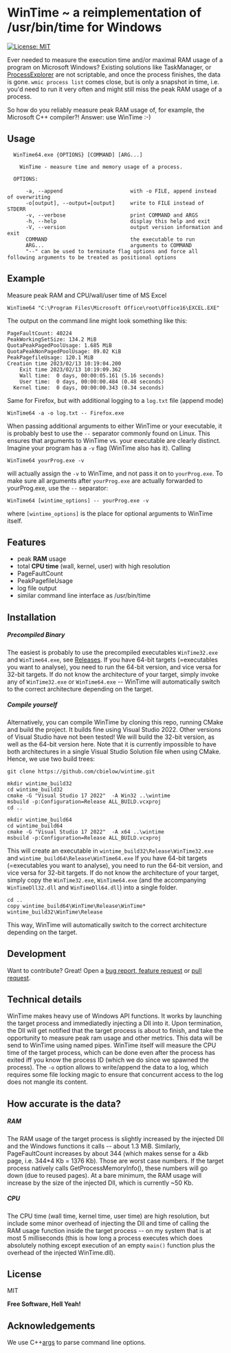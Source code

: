 # WinTime ~ a reimplementation of /usr/bin/time for Windows

[![License: MIT](https://img.shields.io/badge/License-MIT-yellow.svg)](https://opensource.org/licenses/MIT)

Ever needed to measure the execution time and/or maximal RAM usage of a program on Microsoft Windows?
Existing solutions like TaskManager, or [ProcessExplorer](https://learn.microsoft.com/en-us/sysinternals/downloads/process-explorer) are not scriptable, and once the process finishes, the data is gone.
`wmic process list` comes close, but is only a snapshot in time, i.e. you'd need to run it very often and might still miss the peak RAM usage of a process.

So how do you reliably measure peak RAM usage of, for example, the Microsoft C++ compiler?!
Answer: use WinTime :-)

## Usage

```
  WinTime64.exe {OPTIONS} [COMMAND] [ARG...]

    WinTime - measure time and memory usage of a process.

  OPTIONS:

      -a, --append                      with -o FILE, append instead of overwriting
      -o[output], --output=[output]     write to FILE instead of STDERR
      -v, --verbose                     print COMMAND and ARGS
      -h, --help                        display this help and exit
      -V, --version                     output version information and exit
      COMMAND                           the executable to run
      ARG...                            arguments to COMMAND
      "--" can be used to terminate flag options and force all following arguments to be treated as positional options
```

## Example

Measure peak RAM and CPU/wall/user time of MS Excel
```
WinTime64 "C:\Program Files\Microsoft Office\root\Office16\EXCEL.EXE"
```


The output on the command line might look something like this:
```
PageFaultCount: 40224
PeakWorkingSetSize: 134.2 MiB
QuotaPeakPagedPoolUsage: 1.685 MiB
QuotaPeakNonPagedPoolUsage: 89.02 KiB
PeakPagefileUsage: 120.1 MiB
Creation time 2023/02/13 10:19:04.200
    Exit time 2023/02/13 10:19:09.362
    Wall time:  0 days, 00:00:05.161 (5.16 seconds)
    User time:  0 days, 00:00:00.484 (0.48 seconds)
  Kernel time:  0 days, 00:00:00.343 (0.34 seconds)
```


Same for Firefox, but with additional logging to a `log.txt` file (append mode)
```
WinTime64 -a -o log.txt -- Firefox.exe
```

When passing additional arguments to either WinTime or your executable, it is probably best to use the `--` separator commonly found on Linux. This ensures that arguments to WinTime vs. your executable are clearly distinct.
Imagine your program has a `-v` flag (WinTime also has it). Calling
```
WinTime64 yourProg.exe -v
```
will actually assign the `-v` to WinTime, and not pass it on to `yourProg.exe`.
To make sure all arguments after `yourProg.exe` are actually forwarded to yourProg.exe, use the `--` separator:
```
WinTime64 [wintime_options] -- yourProg.exe -v
```
where `[wintime_options]` is the place for optional arguments to WinTime itself.



## Features

 - peak **RAM** usage
 - total **CPU time** (wall, kernel, user) with high resolution
 - PageFaultCount
 - PeakPagefileUsage
 - log file output
 - similar command line interface as /usr/bin/time

## Installation

##### Precompiled Binary

The easiest is probably to use the precompiled executables `WinTime32.exe` and `WinTime64.exe`, see [Releases](https://github.com/cbielow/wintime/releases).
If you have 64-bit targets (=executables you want to analyse), you need to run the 64-bit version, and vice versa for 32-bit targets.
If do not know the architecture of your target, simply invoke any of `WinTime32.exe` or `WinTime64.exe` -- WinTime will automatically switch to the correct architecture depending on the target.

##### Compile yourself

Alternatively, you can compile WinTime by cloning this repo, running CMake and build the project.
It builds fine using Visual Studio 2022. Other versions of Visual Studio have not been tested!
We will build the 32-bit version, as well as the 64-bit version here.
Note that it is currently impossible to have both architectures in a single Visual Studio Solution file when using CMake.
Hence, we use two build trees:

```
git clone https://github.com/cbielow/wintime.git

mkdir wintime_build32
cd wintime_build32
cmake -G "Visual Studio 17 2022"  -A Win32 ..\wintime
msbuild -p:Configuration=Release ALL_BUILD.vcxproj
cd ..

mkdir wintime_build64
cd wintime_build64
cmake -G "Visual Studio 17 2022"  -A x64 ..\wintime
msbuild -p:Configuration=Release ALL_BUILD.vcxproj

```

This will create an executable in `wintime_build32\Release\WinTime32.exe` and `wintime_build64\Release\WinTime64.exe`
If you have 64-bit targets (=executables you want to analyse), you need to run the 64-bit version, and vice versa for 32-bit targets.
If do not know the architecture of your target, simply copy the `WinTime32.exe`, `WinTime64.exe` (and the accompanying `WinTimeDll32.dll` and `WinTimeDll64.dll`) into a single folder.

```
cd ..
copy wintime_build64\WinTime\Release\WinTime* wintime_build32\WinTime\Release
```

This way, WinTime will automatically switch to the correct architecture depending on the target.

## Development

Want to contribute? Great!
Open a [bug report, feature request](https://github.com/cbielow/wintime/issues) or [pull request](https://github.com/cbielow/wintime/pull).

## Technical details

WinTime makes heavy use of Windows API functions. It works by launching the target process and immediatedly injecting a Dll into it. Upon termination, the Dll will get notified that the target process is about to finish, and take the opportunity to measure peak ram usage and other metrics. This data will be send to WinTime using named pipes. WinTime itself will measure the CPU time of the target process, which can be done even after the process has exited iff you know the process ID (which we do since we spawned the process).
The `-o` option allows to write/append the data to a log, which requires some file locking magic to ensure that concurrent access to the log does not mangle its content.

## How accurate is the data?

##### RAM
The RAM usage of the target process is slightly increased by the injected Dll and the Windows functions it calls -- about 1.3 MiB. Similarly, PageFaultCount increases by about 344 (which makes sense for a 4kb page, i.e. 344*4 Kb = 1376 Kb). Those are worst case numbers. If the target process natively calls GetProcessMemoryInfo(), these numbers will go down (due to reused pages). At a bare minimum, the RAM usage will increase by the size of the injected Dll, which is currently ~50 Kb.

##### CPU
The CPU time (wall time, kernel time, user time) are high resolution, but include some minor overhead of injecting the Dll and time of calling the RAM usage function inside the target process -- on my system that is at most 5 milliseconds (this is how long a process executes which does absolutely nothing except execution of an empty `main()` function plus the overhead of the injected WinTime.dll). 

## License
MIT

**Free Software, Hell Yeah!**

## Acknowledgements
We use C++[args](https://github.com/Taywee/args) to parse command line options.
